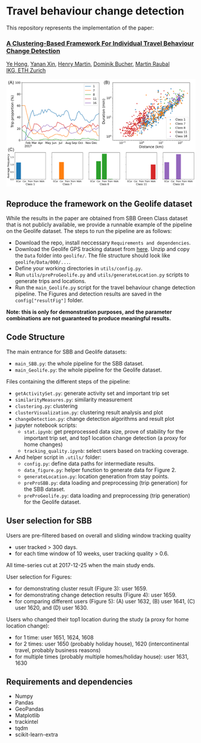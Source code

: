 # Travel behaviour change detection
This repository represents the implementation of the paper:

### [A Clustering-Based Framework For Individual Travel Behaviour Change Detection]()
[Ye Hong](https://scholar.google.com/citations?user=dnaRSnwAAAAJ&hl=en), [Yanan Xin](https://baug.ethz.ch/en/department/people/staff/personen-detail.Mjc4MjA5.TGlzdC82NzksLTU1NTc1NDEwMQ==.html), [Henry Martin](https://n.ethz.ch/~martinhe/), [Dominik Bucher](https://scholar.google.ch/citations?user=15XEBsQAAAAJ&hl=de), [Martin Raubal](https://raubal.ethz.ch/)\
[IKG, ETH Zurich](https://gis.ethz.ch/en/)

![cluster_dome](figures/3_cluster/cluster_demo.png?raw=true)

## Reproduce the framework on the Geolife dataset
While the results in the paper are obtained from SBB Green Class dataset that is not publicly available, we provide a runnable example of the pipeline on the Geolife dataset. The steps to run the pipeline are as follows:
- Download the repo, install neccessary `Requirements and dependencies`.
- Download the Geolife GPS tracking dataset from [here](https://www.microsoft.com/en-us/download/details.aspx?id=52367). Unzip and copy the `Data` folder into `geolife/`. The file structure should look like `geolife/Data/000/...`.
- Define your working directories in `utils/config.py`.
- Run `utils/preProGeolife.py` and `utils/generateLocation.py` scripts to generate trips and locations.
- Run the `main_Geolife.py` script for the travel behaviour change detection pipeline. The Figures and detection results are saved in the `config["resultFig"]` folder.

**Note: this is only for demonstration purposes, and the parameter combinations are not guaranteed to produce meaningful results.**

## Code Structure
The main entrance for SBB and Geolife datasets:
- `main_SBB.py`: the whole pipeline for the SBB dataset.
- `main_Geolife.py`: the whole pipeline for the Geolife dataset.

Files containing the different steps of the pipeline:
- `getActivitySet.py`: generate activity set and important trip set
- `similarityMeasures.py`: similarity measurement 
- `clustering.py`: clustering 
- `clusterVisualization.py`: clustering result analysis and plot
- `changeDetection.py`: change detection algorithms and result plot
- jupyter notebook scripts:
    - `stat.ipynb`: get preprocessed data size, prove of stability for the important trip set, and top1 location change detection (a proxy for home changes)
    - `tracking_quality.ipynb`: select users based on tracking coverage.
- And helper script in `.utils/` folder:
    - `config.py`: define data paths for intermediate results.
    - `data_figure.py`: helper function to generate data for Figure 2.
    - `generateLocation.py`: location generation from stay points.
    - `preProSBB.py`: data loading and preprocessing (trip generation) for the SBB dataset.
    - `preProGeolife.py`: data loading and preprocessing (trip generation) for the Geolife dataset.

## User selection for SBB
Users are pre-filtered based on overall and sliding window tracking quality
- user tracked > 300 days.
- for each time window of 10 weeks, user tracking quality > 0.6.

All time-series cut at 2017-12-25 when the main study ends. 

User selection for Figures:
- for demonstrating cluster result (Figure 3): user 1659.
- for demonstrating change detection results (Figure 4): user 1659.
- for comparing different users (Figure 5): (A) user 1632, (B) user 1641, (C) user 1620, and (D) user 1630.

Users who changed their top1 location during the study (a proxy for home location change):
- for 1 time: user 1651, 1624, 1608
- for 2 times: user 1650 (probably holiday house), 1620 (intercontinental travel, probably business reasons)
- for multiple times (probably multiple homes/holiday house): user 1631, 1630

## Requirements and dependencies
* Numpy
* Pandas
* GeoPandas
* Matplotlib 
* trackintel
* tqdm
* scikit-learn-extra
